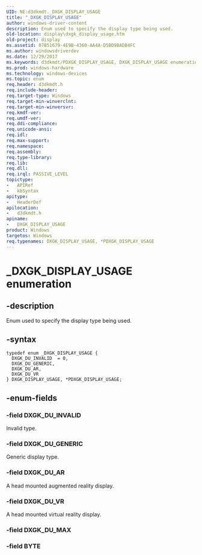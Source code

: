 ```yaml
---
UID: NE:d3dkmdt._DXGK_DISPLAY_USAGE
title: "_DXGK_DISPLAY_USAGE"
author: windows-driver-content
description: Enum used to specify the display type being used.
old-location: display\dxgk_display_usage.htm
old-project: display
ms.assetid: 07B51679-4E9B-4360-AA4A-D5BD9BADB4FC
ms.author: windowsdriverdev
ms.date: 12/29/2017
ms.keywords: d3dkmdt/PDXGK_DISPLAY_USAGE, DXGK_DISPLAY_USAGE enumeration [Display Devices], DXGK_DU_INVALID, d3dkmdt/DXGK_DU_INVALID, DXGK_DISPLAY_USAGE, d3dkmdt/DXGK_DU_GENERIC, DXGK_DU_AR, *PDXGK_DISPLAY_USAGE, DXGK_DU_GENERIC, d3dkmdt/DXGK_DU_VR, d3dkmdt/DXGK_DISPLAY_USAGE, d3dkmdt/DXGK_DU_AR, _DXGK_DISPLAY_USAGE, PDXGK_DISPLAY_USAGE, PDXGK_DISPLAY_USAGE enumeration pointer [Display Devices], display.dxgk_display_usage, DXGK_DU_VR
ms.prod: windows-hardware
ms.technology: windows-devices
ms.topic: enum
req.header: d3dkmdt.h
req.include-header: 
req.target-type: Windows
req.target-min-winverclnt: 
req.target-min-winversvr: 
req.kmdf-ver: 
req.umdf-ver: 
req.ddi-compliance: 
req.unicode-ansi: 
req.idl: 
req.max-support: 
req.namespace: 
req.assembly: 
req.type-library: 
req.lib: 
req.dll: 
req.irql: PASSIVE_LEVEL
topictype:
-	APIRef
-	kbSyntax
apitype:
-	HeaderDef
apilocation:
-	d3dkmdt.h
apiname:
-	DXGK_DISPLAY_USAGE
product: Windows
targetos: Windows
req.typenames: DXGK_DISPLAY_USAGE, *PDXGK_DISPLAY_USAGE
---
```


# _DXGK_DISPLAY_USAGE enumeration


## -description


Enum used to specify the display type being used.


## -syntax


````
typedef enum _DXGK_DISPLAY_USAGE { 
  DXGK_DU_INVALID  = 0,
  DXGK_DU_GENERIC,
  DXGK_DU_AR,
  DXGK_DU_VR
} DXGK_DISPLAY_USAGE, *PDXGK_DISPLAY_USAGE;
````


## -enum-fields




### -field DXGK_DU_INVALID

Invalid type.


### -field DXGK_DU_GENERIC

Generic display type.


### -field DXGK_DU_AR

A head mounted augmented reality display.  


### -field DXGK_DU_VR

A head mounted virtual reality display.  


### -field DXGK_DU_MAX



### -field BYTE



